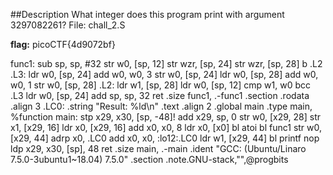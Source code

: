 ##Description
What integer does this program print with argument 3297082261? 
File: chall_2.S 

**flag:** picoCTF{4d9072bf}

func1:
        sub     sp, sp, #32
        str     w0, [sp, 12]
        str     wzr, [sp, 24]
        str     wzr, [sp, 28]
        b       .L2
.L3:
        ldr     w0, [sp, 24]
        add     w0, w0, 3
        str     w0, [sp, 24]
        ldr     w0, [sp, 28]
        add     w0, w0, 1
        str     w0, [sp, 28]
.L2:
        ldr     w1, [sp, 28]
        ldr     w0, [sp, 12]
        cmp     w1, w0
        bcc     .L3
        ldr     w0, [sp, 24]
        add     sp, sp, 32
        ret
        .size   func1, .-func1
        .section        .rodata
        .align  3
.LC0:
        .string "Result: %ld\n"
        .text
        .align  2
        .global main
        .type   main, %function
main:
        stp     x29, x30, [sp, -48]!
        add     x29, sp, 0
        str     w0, [x29, 28]
        str     x1, [x29, 16]
        ldr     x0, [x29, 16]
        add     x0, x0, 8
        ldr     x0, [x0]
        bl      atoi
        bl      func1
        str     w0, [x29, 44]
        adrp    x0, .LC0
        add     x0, x0, :lo12:.LC0
        ldr     w1, [x29, 44]
        bl      printf
        nop
        ldp     x29, x30, [sp], 48
        ret
        .size   main, .-main
        .ident  "GCC: (Ubuntu/Linaro 7.5.0-3ubuntu1~18.04) 7.5.0"
        .section        .note.GNU-stack,"",@progbits